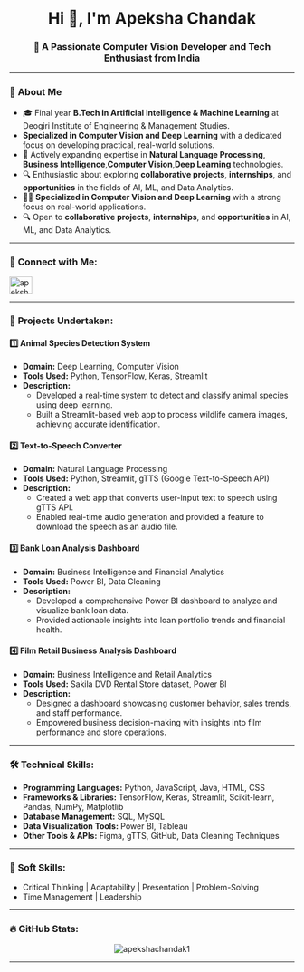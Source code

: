 <h1 align="center">Hi 👋, I'm Apeksha Chandak</h1>  
<h3 align="center">🚀 A Passionate Computer Vision Developer and Tech Enthusiast from India</h3>  

---

### 🌟 **About Me**  
- 🎓 Final year **B.Tech in Artificial Intelligence & Machine Learning** at Deogiri Institute of Engineering & Management Studies.
- **Specialized in Computer Vision and Deep Learning** with a dedicated focus on developing practical, real-world solutions.  
- 🌱 Actively expanding expertise in **Natural Language Processing**, **Business Intelligence**,**Computer Vision**,**Deep Learning** technologies.  
- 🔍 Enthusiastic about exploring **collaborative projects**, **internships**, and **opportunities** in the fields of AI, ML, and Data Analytics.  
- 👩‍💻 **Specialized in Computer Vision and Deep Learning** with a strong focus on real-world applications.  
- 🔍 Open to **collaborative projects**, **internships**, and **opportunities** in AI, ML, and Data Analytics.  

---

### 🤝 **Connect with Me:**  
<p align="left">  
  <a href="https://www.linkedin.com/in/apeksha-chandak-9590a322a" target="blank">
    <img align="center" src="https://raw.githubusercontent.com/rahuldkjain/github-profile-readme-generator/master/src/images/icons/Social/linked-in-alt.svg" alt="apeksha chandak" height="30" width="40" />
  </a>  
</p>  

---

### 📂 **Projects Undertaken:**  

#### **1️⃣ Animal Species Detection System**  
- **Domain:** Deep Learning, Computer Vision  
- **Tools Used:** Python, TensorFlow, Keras, Streamlit  
- **Description:**  
   - Developed a real-time system to detect and classify animal species using deep learning.  
   - Built a Streamlit-based web app to process wildlife camera images, achieving accurate identification.  

#### **2️⃣ Text-to-Speech Converter**  
- **Domain:** Natural Language Processing  
- **Tools Used:** Python, Streamlit, gTTS (Google Text-to-Speech API)  
- **Description:**  
   - Created a web app that converts user-input text to speech using gTTS API.  
   - Enabled real-time audio generation and provided a feature to download the speech as an audio file.  

#### **3️⃣ Bank Loan Analysis Dashboard**  
- **Domain:** Business Intelligence and Financial Analytics  
- **Tools Used:** Power BI, Data Cleaning  
- **Description:**  
   - Developed a comprehensive Power BI dashboard to analyze and visualize bank loan data.  
   - Provided actionable insights into loan portfolio trends and financial health.  

#### **4️⃣ Film Retail Business Analysis Dashboard**  
- **Domain:** Business Intelligence and Retail Analytics  
- **Tools Used:** Sakila DVD Rental Store dataset, Power BI  
- **Description:**  
   - Designed a dashboard showcasing customer behavior, sales trends, and staff performance.  
   - Empowered business decision-making with insights into film performance and store operations.  

---

### 🛠️ **Technical Skills:**  
- **Programming Languages:** Python, JavaScript, Java, HTML, CSS  
- **Frameworks & Libraries:** TensorFlow, Keras, Streamlit, Scikit-learn, Pandas, NumPy, Matplotlib  
- **Database Management:** SQL, MySQL  
- **Data Visualization Tools:** Power BI, Tableau  
- **Other Tools & APIs:** Figma, gTTS, GitHub, Data Cleaning Techniques  

---

### 💼 **Soft Skills:**  
- Critical Thinking | Adaptability | Presentation | Problem-Solving  
- Time Management | Leadership  

---

### 🔥 **GitHub Stats:**  
<p align="center">  
  <img align="center" src="https://github-readme-streak-stats.herokuapp.com/?user=apekshachandak1&theme=radical" alt="apekshachandak1" />  
</p>  

---  
